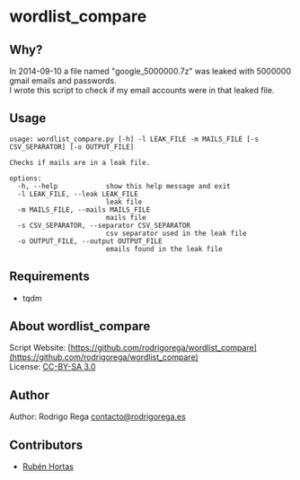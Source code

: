 ﻿# wordlist_compare

## Why?

In 2014-09-10 a file named "google_5000000.7z" was leaked with 5000000 gmail emails and passwords.  
I wrote this script to check if my email accounts were in that leaked file.

## Usage

```
usage: wordlist_compare.py [-h] -l LEAK_FILE -m MAILS_FILE [-s CSV_SEPARATOR] [-o OUTPUT_FILE]

Checks if mails are in a leak file.

options:
  -h, --help            show this help message and exit
  -l LEAK_FILE, --leak LEAK_FILE
                        leak file
  -m MAILS_FILE, --mails MAILS_FILE
                        mails file
  -s CSV_SEPARATOR, --separator CSV_SEPARATOR
                        csv separator used in the leak file
  -o OUTPUT_FILE, --output OUTPUT_FILE
                        emails found in the leak file
```

## Requirements

* tqdm

## About wordlist_compare

Script Website: [https://github.com/rodrigorega/wordlist_compare](https://github.com/rodrigorega/wordlist_compare)  
License: [CC-BY-SA 3.0](http://creativecommons.org/licenses/by/3.0)  

## Author

Author: Rodrigo Rega <contacto@rodrigorega.es>  

## Contributors

* [Rubén Hortas](https://github.com/rubenhortas)
